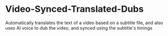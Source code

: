# Video-Synced-Translated-Dubs
 Automatically translates the text of a video based on a subtitle file, and also uses AI voice to dub the video, and synced using the subtitle's timings

